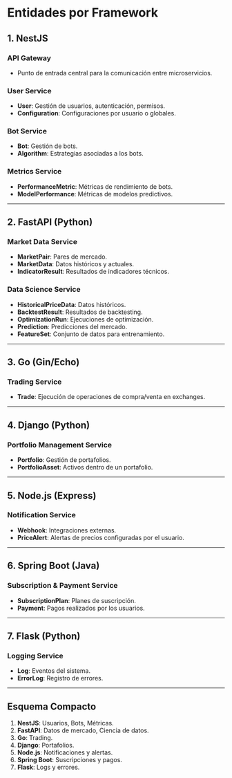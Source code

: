 
# Entidades por Framework

## **1. NestJS**
### **API Gateway**
- Punto de entrada central para la comunicación entre microservicios.

### **User Service**
- **User**: Gestión de usuarios, autenticación, permisos.
- **Configuration**: Configuraciones por usuario o globales.

### **Bot Service**
- **Bot**: Gestión de bots.
- **Algorithm**: Estrategias asociadas a los bots.

### **Metrics Service**
- **PerformanceMetric**: Métricas de rendimiento de bots.
- **ModelPerformance**: Métricas de modelos predictivos.

---

## **2. FastAPI (Python)**
### **Market Data Service**
- **MarketPair**: Pares de mercado.
- **MarketData**: Datos históricos y actuales.
- **IndicatorResult**: Resultados de indicadores técnicos.

### **Data Science Service**
- **HistoricalPriceData**: Datos históricos.
- **BacktestResult**: Resultados de backtesting.
- **OptimizationRun**: Ejecuciones de optimización.
- **Prediction**: Predicciones del mercado.
- **FeatureSet**: Conjunto de datos para entrenamiento.

---

## **3. Go (Gin/Echo)**
### **Trading Service**
- **Trade**: Ejecución de operaciones de compra/venta en exchanges.

---

## **4. Django (Python)**
### **Portfolio Management Service**
- **Portfolio**: Gestión de portafolios.
- **PortfolioAsset**: Activos dentro de un portafolio.

---

## **5. Node.js (Express)**
### **Notification Service**
- **Webhook**: Integraciones externas.
- **PriceAlert**: Alertas de precios configuradas por el usuario.

---

## **6. Spring Boot (Java)**
### **Subscription & Payment Service**
- **SubscriptionPlan**: Planes de suscripción.
- **Payment**: Pagos realizados por los usuarios.

---

## **7. Flask (Python)**
### **Logging Service**
- **Log**: Eventos del sistema.
- **ErrorLog**: Registro de errores.

---

## **Esquema Compacto**
1. **NestJS**: Usuarios, Bots, Métricas.
2. **FastAPI**: Datos de mercado, Ciencia de datos.
3. **Go**: Trading.
4. **Django**: Portafolios.
5. **Node.js**: Notificaciones y alertas.
6. **Spring Boot**: Suscripciones y pagos.
7. **Flask**: Logs y errores.
